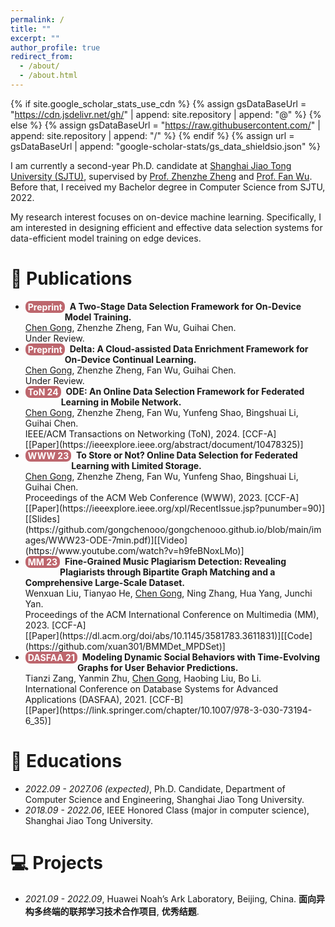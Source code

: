 ```yaml
---
permalink: /
title: ""
excerpt: ""
author_profile: true
redirect_from: 
  - /about/
  - /about.html
---
```


<style>
.pubtitle{
    background: #BD666D;
    color: white;
    font-size: 14px;
    padding: 1px 4px 1px 4px;
    border-radius: 8px;
    float: left;
    font-weight: bold;
}
.font-bold{
    font-weight:bold;
}
</style>


{% if site.google_scholar_stats_use_cdn %}
{% assign gsDataBaseUrl = "https://cdn.jsdelivr.net/gh/" | append: site.repository | append: "@" %}
{% else %}
{% assign gsDataBaseUrl = "https://raw.githubusercontent.com/" | append: site.repository | append: "/" %}
{% endif %}
{% assign url = gsDataBaseUrl | append: "google-scholar-stats/gs_data_shieldsio.json" %}

<span class='anchor' id='about-me'></span>

I am currently a second-year Ph.D. candidate at [Shanghai Jiao Tong University (SJTU)](https://en.sjtu.edu.cn/), supervised by [Prof. Zhenzhe Zheng](https://zhengzhenzhe220.github.io/) and [Prof. Fan Wu](https://www.cs.sjtu.edu.cn/~fwu/). 
Before that, I received my Bachelor degree in Computer Science from SJTU, 2022.

My research interest focuses on on-device machine learning. Specifically, I am interested in designing efficient and effective data selection systems for data-efficient model training on edge devices.



<span class='anchor' id='publications'></span>

# 📝 Publications 

- <div class="pubtitle">Preprint</div> &nbsp; <b>A Two-Stage Data Selection Framework for On-Device Model Training.</b> <br /> <u>Chen Gong</u>, Zhenzhe Zheng, Fan Wu, Guihai Chen. <br /> Under Review.

- <div class="pubtitle">Preprint</div> &nbsp; <b>Delta: A Cloud-assisted Data Enrichment Framework for On-Device Continual Learning.</b> <br /> <u>Chen Gong</u>, Zhenzhe Zheng, Fan Wu, Guihai Chen. <br /> Under Review.

- <div class="pubtitle">ToN 24</div> &nbsp; <b>ODE: An Online Data Selection Framework for Federated Learning in Mobile Network.</b> <br /> <u>Chen Gong</u>, Zhenzhe Zheng, Fan Wu, Yunfeng Shao, Bingshuai Li, Guihai Chen. <br /> IEEE/ACM Transactions on Networking (ToN), 2024. [CCF-A] <br /> [[Paper](https://ieeexplore.ieee.org/abstract/document/10478325)]

- <div class="pubtitle">WWW 23</div> &nbsp; <b>To Store or Not? Online Data Selection for Federated Learning with Limited Storage.</b> <br /> <u>Chen Gong</u>, Zhenzhe Zheng, Fan Wu, Yunfeng Shao, Bingshuai Li, Guihai Chen. <br /> Proceedings of the ACM Web Conference (WWW), 2023. [CCF-A] <br /> [[Paper](https://ieeexplore.ieee.org/xpl/RecentIssue.jsp?punumber=90)][[Slides](https://github.com/gongchenooo/gongchenooo.github.io/blob/main/images/WWW23-ODE-7min.pdf)][[Video](https://www.youtube.com/watch?v=h9feBNoxLMo)]

- <div class="pubtitle">MM 23</div> &nbsp; <b>Fine-Grained Music Plagiarism Detection: Revealing Plagiarists through Bipartite Graph Matching and a Comprehensive Large-Scale Dataset.</b> <br /> Wenxuan Liu, Tianyao He, <u>Chen Gong</u>, Ning Zhang, Hua Yang, Junchi Yan. <br /> Proceedings of the ACM International Conference on Multimedia (MM), 2023. [CCF-A] <br /> [[Paper](https://dl.acm.org/doi/abs/10.1145/3581783.3611831)][[Code](https://github.com/xuan301/BMMDet_MPDSet)]

- <div class="pubtitle">DASFAA 21</div> &nbsp; <b>Modeling Dynamic Social Behaviors with Time-Evolving Graphs for User Behavior Predictions.</b> <br /> Tianzi Zang, Yanmin Zhu, <u>Chen Gong</u>, Haobing Liu, Bo Li. <br /> International Conference on Database Systems for Advanced Applications (DASFAA), 2021. [CCF-B] <br /> [[Paper](https://link.springer.com/chapter/10.1007/978-3-030-73194-6_35)]

# 📖 Educations
- *2022.09 - 2027.06 (expected)*, Ph.D. Candidate, Department of Computer Science and Engineering, Shanghai Jiao Tong University. 
- *2018.09 - 2022.06*, IEEE Honored Class (major in computer science), Shanghai Jiao Tong University. 


# 💻 Projects
- *2021.09 - 2022.09*, Huawei Noah’s Ark Laboratory, Beijing, China. **面向异构多终端的联邦学习技术合作项目**, **优秀结题**.

